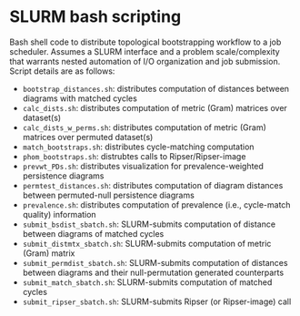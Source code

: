 # SLURM bash scripting 

Bash shell code to distribute topological bootstrapping workflow to a job scheduler. Assumes a SLURM interface and a problem scale/complexity that warrants nested automation of I/O organization and job submission. Script details are as follows:

- `bootstrap_distances.sh`: distributes computation of distances between diagrams with matched cycles
- `calc_dists.sh`: distributes computation of metric (Gram) matrices over dataset(s)
- `calc_dists_w_perms.sh`: distributes computation of metric (Gram) matrices over permuted dataset(s)
- `match_bootstraps.sh`: distributes cycle-matching computation
- `phom_bootstraps.sh`: distrubtes calls to Ripser/Ripser-image
- `prevwt_PDs.sh`: distributes visualization for prevalence-weighted persistence diagrams
- `permtest_distances.sh`: distributes computation of diagram distances between permuted-null persistence diagrams
- `prevalence.sh`: distributes computation of prevalence (i.e., cycle-match quality) information
- `submit_bsdist_sbatch.sh`: SLURM-submits computation of distance between diagrams of matched cycles
- `submit_distmtx_sbatch.sh`: SLURM-submits computation of metric (Gram) matrix
- `submit_permdist_sbatch.sh`: SLURM-submits computation of distances between diagrams and their null-permutation generated counterparts
- `submit_match_sbatch.sh`: SLURM-submits computation of matched cycles
- `submit_ripser_sbatch.sh`: SLURM-submits Ripser (or Ripser-image) call
